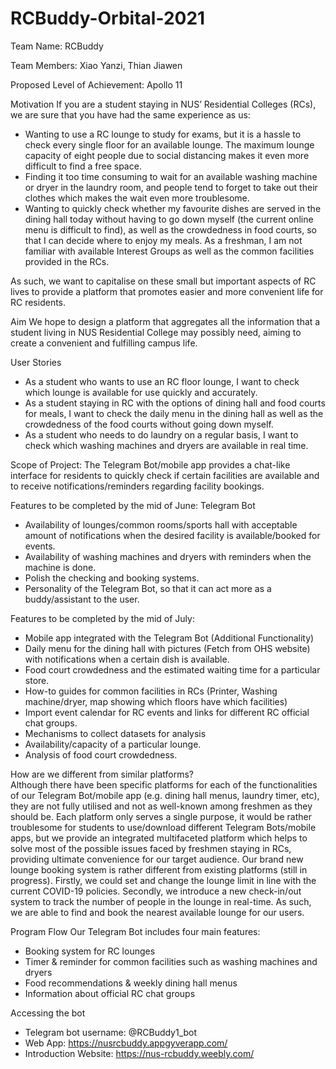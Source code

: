 # RCBuddy-Orbital-2021
Team Name: RCBuddy

Team Members: Xiao Yanzi, Thian Jiawen

Proposed Level of Achievement: Apollo 11 

Motivation 
If you are a student staying in NUS’ Residential Colleges (RCs), we are sure that you have had the same experience as us:
- Wanting to use a RC lounge to study for exams, but it is a hassle to check every single floor for an available lounge. The maximum lounge capacity of eight people due to social distancing makes it even more difficult to find a free space.
- Finding it too time consuming to wait for an available washing machine or dryer in the laundry room, and people tend to forget to take out their clothes which makes the wait even more troublesome.
- Wanting to quickly check whether my favourite dishes are served in the dining hall today without having to go down myself (the current online menu is difficult to find), as well as the crowdedness in food courts, so that I can decide where to enjoy my meals.
As a freshman, I am not familiar with available Interest Groups as well as the common facilities provided in the RCs.

As such, we want to capitalise on these small but important aspects of RC lives to provide a platform that promotes easier and more convenient life for RC residents. 


Aim 
We hope to design a platform that aggregates all the information that a student living in NUS Residential College may possibly need, aiming to create a convenient and fulfilling campus life.


User Stories

- As a student who wants to use an RC floor lounge, I want to check which lounge is available for use quickly and accurately.
- As a student staying in RC with the options of dining hall and food courts for meals, I want to check the daily menu in the dining hall as well as the crowdedness of the food courts without going down myself.
- As a student who needs to do laundry on a regular basis, I want to check which washing machines and dryers are available in real time.


Scope of Project: 
The Telegram Bot/mobile app provides a chat-like interface for residents to quickly check if certain facilities are available and to receive notifications/reminders regarding facility bookings.


Features to be completed by the mid of June: 
Telegram Bot
- Availability of lounges/common rooms/sports hall with acceptable amount of notifications when the desired facility is available/booked for events.
- Availability of washing machines and dryers with reminders when the machine is done.
- Polish the checking and booking systems.
- Personality of the Telegram Bot, so that it can act more as a buddy/assistant to the user.


Features to be completed by the mid of July: 
- Mobile app integrated with the Telegram Bot (Additional Functionality)
- Daily menu for the dining hall with pictures (Fetch from OHS website) with notifications when a certain dish is available.
- Food court crowdedness and the estimated waiting time for a particular store.
- How-to guides for common facilities in RCs (Printer, Washing machine/dryer, map showing which floors have which facilities)
- Import event calendar for RC events and links for different RC official chat groups.
- Mechanisms to collect datasets for analysis
- Availability/capacity of a particular lounge.
- Analysis of food court crowdedness.


How are we different from similar platforms?  
Although there have been specific platforms for each of the functionalities of our Telegram Bot/mobile app (e.g. dining hall menus, laundry timer, etc), they are not fully utilised and not as well-known among freshmen as they should be. Each platform only serves a single purpose, it would be rather troublesome for students to use/download different Telegram Bots/mobile apps, but we provide an integrated multifaceted platform which helps to solve most of the possible issues faced by freshmen staying in RCs, providing ultimate convenience for our target audience.
Our brand new lounge booking system is rather different from existing platforms (still in progress). Firstly, we could set and change the lounge limit in line with the current COVID-19 policies. Secondly, we introduce a new check-in/out system to track the number of people in the lounge in real-time. As such, we are able to find and book the nearest available lounge for our users.


Program Flow 
Our Telegram Bot includes four main features:
- Booking system for RC lounges
- Timer & reminder for common facilities such as washing machines and dryers
- Food recommendations & weekly dining hall menus
- Information about official RC chat groups

Accessing the bot
- Telegram bot username: @RCBuddy1_bot
- Web App: https://nusrcbuddy.appgyverapp.com/
- Introduction Website: https://nus-rcbuddy.weebly.com/

